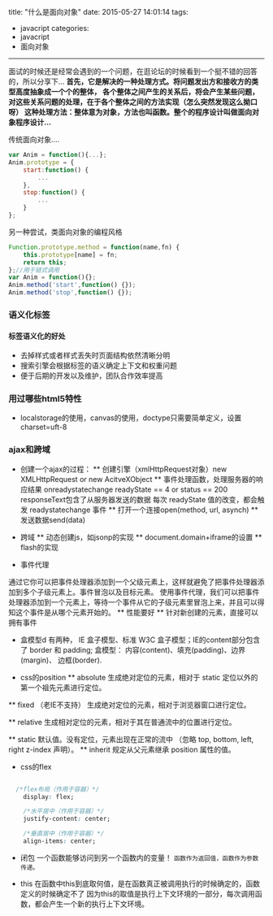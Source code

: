 title: "什么是面向对象"
date: 2015-05-27 14:01:14
tags:
- javacript
categories:
- javacript
- 面向对象
---


面试的时候还是经常会遇到的一个问题，在逛论坛的时候看到一个挺不错的回答的，所以分享下...
**首先，它是解决的一种处理方式。将问题发出方和接收方的类型高度抽象成一个个的整体，
各个整体之间产生的关系后，将会产生某些问题，对这些关系问题的处理，在于各个整体之间的方法实现（怎么突然发现这么拗口呀）
这种处理方法：整体意为对象，方法也叫函数。整个的程序设计叫做面向对象程序设计...**

传统面向对象....

```javascript
var Anim = function(){...};
Anim.prototype = {
    start:function() {
        ...
    },
    stop:function() {
        ...
    }
};

```

另一种尝试，类面向对象的编程风格

```javascript
Function.prototype.method = function(name,fn) {
    this.prototype[name] = fn;
    return this;
};//用于链式调用
var Anim = function(){};
Anim.method('start',function() {});
Anim.method('stop',function() {});

```

### 语义化标签
#### 标签语义化的好处
* 去掉样式或者样式丢失时页面结构依然清晰分明
* 搜索引擎会根据标签的语义确定上下文和权重问题
* 便于后期的开发以及维护，团队合作效率提高

### 用过哪些html5特性
* localstorage的使用，canvas的使用，doctype只需要简单定义，设置charset=uft-8

### ajax和跨域
* 创建一个ajax的过程：
** 创建引擎（xmlHttpRequest对象）new XMLHttpRequest or new AcitveXObject
** 事件处理函数，处理服务器的响应结果 onreadystatechange 
readyState == 4 or status == 200
responseText包含了从服务器发送的数据
每次 readyState 值的改变，都会触发 readystatechange 事件 
** 打开一个连接open(method, url, asynch)
** 发送数据send(data)
* 跨域
** 动态创建js，如jsonp的实现
** document.domain+iframe的设置
** flash的实现


* 事件代理

通过它你可以把事件处理器添加到一个父级元素上，这样就避免了把事件处理器添加到多个子级元素上。事件冒泡以及目标元素。
使用事件代理，我们可以把事件处理器添加到一个元素上，等待一个事件从它的子级元素里冒泡上来，并且可以得知这个事件是从哪个元素开始的。
** 性能要好
** 针对新创建的元素，直接可以拥有事件

* 盒模型d
有两种， IE 盒子模型、标准 W3C 盒子模型；IE的content部分包含了 border 和 padding;
盒模型： 内容(content)、填充(padding)、边界(margin)、 边框(border).

* css的position
** absolute 
        生成绝对定位的元素，相对于 static 定位以外的第一个祖先元素进行定位。 

** fixed （老IE不支持）
    生成绝对定位的元素，相对于浏览器窗口进行定位。 

** relative 
    生成相对定位的元素，相对于其在普通流中的位置进行定位。 

** static  默认值。没有定位，元素出现在正常的流中
    （忽略 top, bottom, left, right z-index 声明）。
** inherit 规定从父元素继承 position 属性的值。

* css的flex

```css

  /*flex布局（作用于容器）*/
	display: flex;

	/*水平居中（作用于容器）*/
	justify-content: center;

	/*垂直居中（作用于容器）*/
	align-items: center;
```

* 闭包
一个函数能够访问到另一个函数内的变量！
`函数作为返回值，函数作为参数传递。`

* this 
在函数中this到底取何值，是在函数真正被调用执行的时候确定的，函数定义的时候确定不了
因为this的取值是执行上下文环境的一部分，每次调用函数，都会产生一个新的执行上下文环境。

